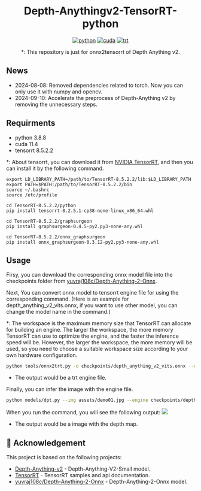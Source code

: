 <div align="center">

# Depth-Anythingv2-TensorRT-python

[![python](https://img.shields.io/badge/python-3.8.8-green)](https://www.python.org/downloads/release/python-388/)
[![cuda](https://img.shields.io/badge/cuda-11.4-green)](https://developer.nvidia.com/cuda-11-4-0-download-archive)
[![trt](https://img.shields.io/badge/TRT-8.5.2.2-green)](https://developer.nvidia.com/tensorrt)

*: This repository is just for onnx2tensorrt of Depth Anything v2.
</div>

## News
- 2024-08-08: Removed dependencies related to torch. Now you can only use it with numpy and opencv.
- 2024-09-10: Accelerate the preprocess of Depth-Anything v2 by removing the unnecessary steps.

## Requirments

* python 3.8.8
* cuda 11.4
* tensorrt 8.5.2.2

*: About tensorrt, you can download it from [NVIDIA TensorRT](https://developer.nvidia.com/nvidia-tensorrt-8x-download), and then you can install it by the following command.


```shell
export LD_LIBRARY_PATH=/path/to/TensorRT-8.5.2.2/lib:$LD_LIBRARY_PATH
export PATH=$PATH:/path/to/TensorRT-8.5.2.2/bin
source ~/.bashrc
source /etc/profile

cd TensorRT-8.5.2.2/python
pip install tensorrt-8.2.5.1-cp38-none-linux_x86_64.whl

cd TensorRT-8.5.2.2/graphsurgeon
pip install graphsurgeon-0.4.5-py2.py3-none-any.whl

cd TensorRT-8.5.2.2/onnx_graphsurgeon
pip install onnx_graphsurgeon-0.3.12-py2.py3-none-any.whl
```


## Usage
Firsy, you can download the corresponding onnx model file into the checkpoints folder from [yuvraj108c/Depth-Anything-2-Onnx](https://huggingface.co/yuvraj108c/Depth-Anything-2-Onnx/tree/main).

Next, You can convert onnx model to tensorrt engine file for using the corresponding command. (Here is an example for depth_anything_v2_vits.onnx, if you want to use other model, you can change the model name in the command.)

*: The workspace is the maximum memory size that TensorRT can allocate for building an engine. The larger the workspace, the more memory TensorRT can use to optimize the engine, and the faster the inference speed will be. However, the larger the workspace, the more memory will be used, so you need to choose a suitable workspace size according to your own hardware configuration.


```bash
python tools/onnx2trt.py -o checkpoints/depth_anything_v2_vits.onnx --output depth_anything_v2_vits.engine --workspace 2
```


* The output would be a trt engine file.

Finally, you can infer the image with the engine file.

```bash
python models/dpt.py --img assets/demo01.jpg --engine checkpoints/depth_anything_v2_vits.engine --grayscale
```

When you run the command, you will see the following output:
![](vis_depth/demo01_depth.png)

* The output would be a image with the depth map.

## 👏 Acknowledgement

This project is based on the following projects:
- [Depth-Anything-v2](https://github.com/DepthAnything/Depth-Anything-V2) - Depth-Anything-V2-Small model.
- [TensorRT](https://github.com/NVIDIA/TensorRT/tree/release/8.6/samples) - TensorRT samples and api documentation.
- [yuvraj108c/Depth-Anything-2-Onnx](https://huggingface.co/yuvraj108c/Depth-Anything-2-Onnx/tree/main) - Depth-Anything-2-Onnx model.